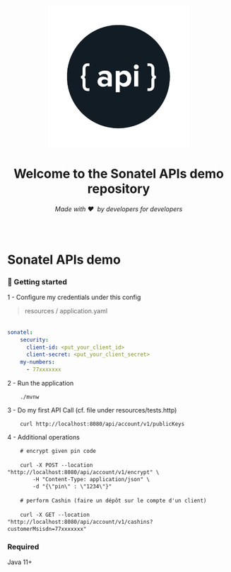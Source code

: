 <div align="center">
  <img src="assets/logo-api.png" alt="Sonatel API" width="320">
  <h1>Welcome to the Sonatel APIs demo repository</h1>

  <h6>Made with ❤️ &nbsp;by developers for developers</h6>
</div>
<br>

# Sonatel APIs demo

### 🚀 Getting started

1 - Configure my credentials under this config

> resources / application.yaml

```yaml

sonatel:
    security:
      client-id: <put_your_client_id>
      client-secret: <put_your_client_secret>
    my-numbers:
      - 77xxxxxxx

```

2 - Run the application

```shell
    ./mvnw
```

3 - Do my first API Call (cf. file under resources/tests.http)

```shell
    curl http://localhost:8080/api/account/v1/publicKeys
```


4 - Additional operations


```shell
    # encrypt given pin code

    curl -X POST --location "http://localhost:8080/api/account/v1/encrypt" \
        -H "Content-Type: application/json" \
        -d "{\"pin\" : \"1234\"}"

    # perform Cashin (faire un dépôt sur le compte d'un client)

    curl -X GET --location "http://localhost:8080/api/account/v1/cashins?customerMsisdn=77xxxxxxx"
```


### Required

Java 11+
